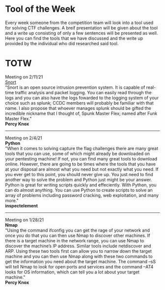# Tool of the Week
Every week someone from the competition team will look into a tool used for solving CTF challenges. A breif presentation will be given about the tool and a write up consisting of only a few sentences will be presented as well. Here you can find the tools that we have discussed and the write up provided by the individual who did researched said tool.

# TOTW
Meeting on 2/11/21<br>
[Snort](https://www.snort.org/) <br>
"Snort is an open source intrusion prevention system. It is capable of real-time traffic analysis and packet logging. You can easily read through the logs and you can also have the logs fowarded to the logging system of your choice such as splunk; CCDC members will probably be familiar with that name. I also propose that whoever manages splunk should be gifted the incredible nickname that I thought of, Spunk Master Flex; named after Funk Master Flex." <br>
<b>Percy Knox</b>

----

Meeting on 2/4/21<br>
<b>Python</b> <br>
"When it comes to solving capture the flag challenges there are many great tools that you can use, some of which might already be downloaded on your pentesting machine! If not, you can find many great tools to download online. However, there are going to be times where the tools that you have at your disposal are almost what you need but not exactly what you need. If you ever get to this point, you should never give up. You just need to find another way to solve the problem and Python just might be your answer. Python is great for writing scripts quickly and effeciently. With Python, you can do almost anything. You can use Python to create scripts to solve an array of problems including password cracking, web exploitation, and many more." <br>
<b>inspectelement</b>

----

Meeting on 1/28/21 <br>
<b>Nmap</b> <br>
"Using the command ifconfig you can get the rage of your network and once you do that you can then use Nmap to discover other machines. If there is a target machine in the network range, you can use Nmap to discover the machine’s IP address. Similar tools include netdiscover and ARP. Using these two tools first can allow you to narrow down the target machine and you can then use Nmap along with these two commands to get the information you need about the target machine. The command –sS will tell Nmap to look for open ports and services and the command –AT4 looks for OS information, which can tell you a lot about your target machine." <br>
<b>Percy Knox</b>

